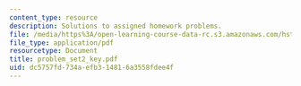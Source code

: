 ```yaml
---
content_type: resource
description: Solutions to assigned homework problems.
file: /media/https%3A/open-learning-course-data-rc.s3.amazonaws.com/hst-131-introduction-to-neuroscience-fall-2005/dc5757fd734aefb314816a3558fdee4f_problem_set2_key.pdf
file_type: application/pdf
resourcetype: Document
title: problem_set2_key.pdf
uid: dc5757fd-734a-efb3-1481-6a3558fdee4f
---
```

